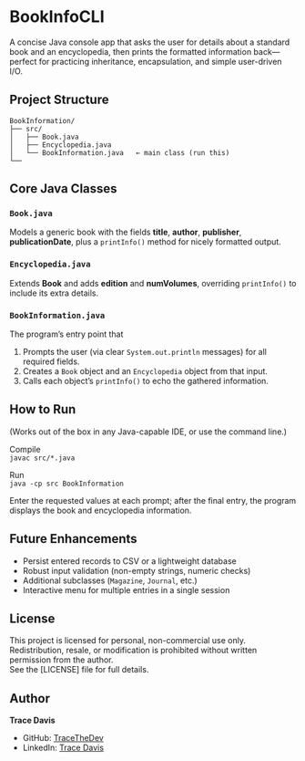 # BookInfoCLI

A concise Java console app that asks the user for details about a standard book and an encyclopedia, then prints the formatted information back—perfect for practicing inheritance, encapsulation, and simple user-driven I/O.



## Project Structure

```
BookInformation/  
├── src/  
│   ├── Book.java  
│   ├── Encyclopedia.java  
│   └── BookInformation.java   ← main class (run this)  
└──
```


## Core Java Classes

### `Book.java`
Models a generic book with the fields **title**, **author**, **publisher**, **publicationDate**, plus a `printInfo()` method for nicely formatted output.

### `Encyclopedia.java`
Extends **Book** and adds **edition** and **numVolumes**, overriding `printInfo()` to include its extra details.

### `BookInformation.java`
The program’s entry point that  
1. Prompts the user (via clear `System.out.println` messages) for all required fields.  
2. Creates a `Book` object and an `Encyclopedia` object from that input.  
3. Calls each object’s `printInfo()` to echo the gathered information.



## How to Run

(Works out of the box in any Java-capable IDE, or use the command line.)

Compile  
`javac src/*.java`  

Run  
`java -cp src BookInformation`  

Enter the requested values at each prompt; after the final entry, the program displays the book and encyclopedia information.



## Future Enhancements
* Persist entered records to CSV or a lightweight database  
* Robust input validation (non-empty strings, numeric checks)  
* Additional subclasses (`Magazine`, `Journal`, etc.)  
* Interactive menu for multiple entries in a single session  



## License
This project is licensed for personal, non-commercial use only. Redistribution, resale, or modification is prohibited without written permission from the author.  
See the [LICENSE] file for full details.



## Author

**Trace Davis**  
- GitHub: [TraceTheDev](https://github.com/TraceTheDev)  
- LinkedIn: [Trace Davis](https://www.linkedin.com/in/trace-d-926380138/)
